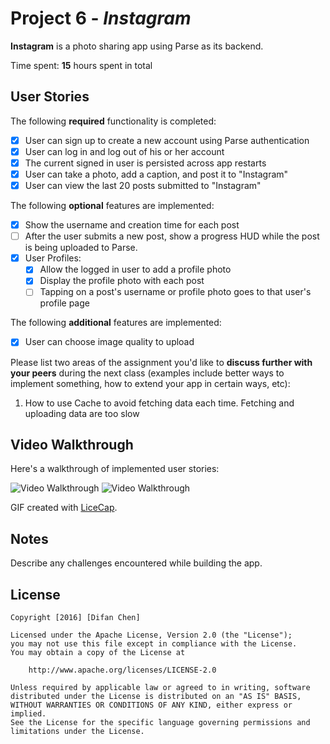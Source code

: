 # Project 6 - *Instagram*

**Instagram** is a photo sharing app using Parse as its backend.

Time spent: **15** hours spent in total

## User Stories

The following **required** functionality is completed:

- [X] User can sign up to create a new account using Parse authentication
- [X] User can log in and log out of his or her account
- [X] The current signed in user is persisted across app restarts
- [X] User can take a photo, add a caption, and post it to "Instagram"
- [X] User can view the last 20 posts submitted to "Instagram"

The following **optional** features are implemented:

- [X] Show the username and creation time for each post
- [ ] After the user submits a new post, show a progress HUD while the post is being uploaded to Parse.
- [X] User Profiles:
   - [X] Allow the logged in user to add a profile photo
   - [X] Display the profile photo with each post
   - [ ] Tapping on a post's username or profile photo goes to that user's profile page

The following **additional** features are implemented:

- [X] User can choose image quality to upload

Please list two areas of the assignment you'd like to **discuss further with your peers** during the next class (examples include better ways to implement something, how to extend your app in certain ways, etc):

1. How to use Cache to avoid fetching data each time. Fetching and uploading data are too slow

## Video Walkthrough 

Here's a walkthrough of implemented user stories:

<img src='http://i.imgur.com/O3xpdLy.gif' title='Video Walkthrough' width='' alt='Video Walkthrough' />
<img src='http://i.imgur.com/sbjv8VO.gif' title='Video Walkthrough' width='' alt='Video Walkthrough' />

GIF created with [LiceCap](http://www.cockos.com/licecap/).

## Notes

Describe any challenges encountered while building the app.

## License

    Copyright [2016] [Difan Chen]

    Licensed under the Apache License, Version 2.0 (the "License");
    you may not use this file except in compliance with the License.
    You may obtain a copy of the License at

        http://www.apache.org/licenses/LICENSE-2.0

    Unless required by applicable law or agreed to in writing, software
    distributed under the License is distributed on an "AS IS" BASIS,
    WITHOUT WARRANTIES OR CONDITIONS OF ANY KIND, either express or implied.
    See the License for the specific language governing permissions and
    limitations under the License.
